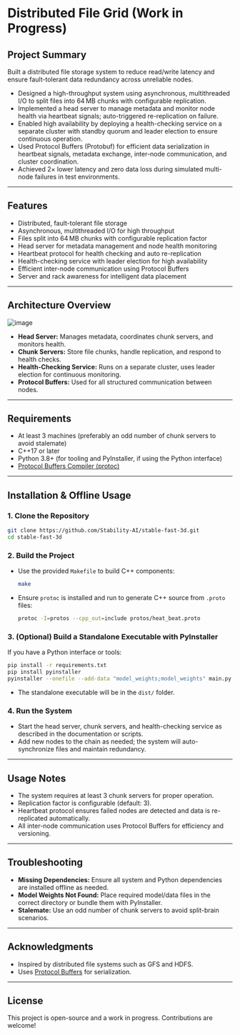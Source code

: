 # Distributed File Grid (Work in Progress)

## Project Summary

Built a distributed file storage system to reduce read/write latency and ensure fault-tolerant data redundancy across unreliable nodes.

- Designed a high-throughput system using asynchronous, multithreaded I/O to split files into 64 MB chunks with configurable replication.
- Implemented a head server to manage metadata and monitor node health via heartbeat signals; auto-triggered re-replication on failure.
- Enabled high availability by deploying a health-checking service on a separate cluster with standby quorum and leader election to ensure continuous operation.
- Used Protocol Buffers (Protobuf) for efficient data serialization in heartbeat signals, metadata exchange, inter-node communication, and cluster coordination.
- Achieved 2× lower latency and zero data loss during simulated multi-node failures in test environments.

---

## Features
- Distributed, fault-tolerant file storage
- Asynchronous, multithreaded I/O for high throughput
- Files split into 64 MB chunks with configurable replication factor
- Head server for metadata management and node health monitoring
- Heartbeat protocol for health checking and auto re-replication
- Health-checking service with leader election for high availability
- Efficient inter-node communication using Protocol Buffers
- Server and rack awareness for intelligent data placement

---

## Architecture Overview

![image](https://github.com/user-attachments/assets/1497ce36-1209-423c-a113-e5aa68a40af6)


- **Head Server:** Manages metadata, coordinates chunk servers, and monitors health.
- **Chunk Servers:** Store file chunks, handle replication, and respond to health checks.
- **Health-Checking Service:** Runs on a separate cluster, uses leader election for continuous monitoring.
- **Protocol Buffers:** Used for all structured communication between nodes.

---

## Requirements
- At least 3 machines (preferably an odd number of chunk servers to avoid stalemate)
- C++17 or later
- Python 3.8+ (for tooling and PyInstaller, if using the Python interface)
- [Protocol Buffers Compiler (protoc)](https://developers.google.com/protocol-buffers)

---

## Installation & Offline Usage

### 1. Clone the Repository
```bash
git clone https://github.com/Stability-AI/stable-fast-3d.git
cd stable-fast-3d
```

### 2. Build the Project
- Use the provided `Makefile` to build C++ components:
  ```bash
  make
  ```
- Ensure `protoc` is installed and run to generate C++ source from `.proto` files:
  ```bash
  protoc -I=protos --cpp_out=include protos/heat_beat.proto
  ```

### 3. (Optional) Build a Standalone Executable with PyInstaller
If you have a Python interface or tools:
```bash
pip install -r requirements.txt
pip install pyinstaller
pyinstaller --onefile --add-data "model_weights;model_weights" main.py
```
- The standalone executable will be in the `dist/` folder.

### 4. Run the System
- Start the head server, chunk servers, and health-checking service as described in the documentation or scripts.
- Add new nodes to the chain as needed; the system will auto-synchronize files and maintain redundancy.

---

## Usage Notes
- The system requires at least 3 chunk servers for proper operation.
- Replication factor is configurable (default: 3).
- Heartbeat protocol ensures failed nodes are detected and data is re-replicated automatically.
- All inter-node communication uses Protocol Buffers for efficiency and versioning.

---

## Troubleshooting
- **Missing Dependencies:** Ensure all system and Python dependencies are installed offline as needed.
- **Model Weights Not Found:** Place required model/data files in the correct directory or bundle them with PyInstaller.
- **Stalemate:** Use an odd number of chunk servers to avoid split-brain scenarios.

---

## Acknowledgments
- Inspired by distributed file systems such as GFS and HDFS.
- Uses [Protocol Buffers](https://developers.google.com/protocol-buffers) for serialization.

---

## License
This project is open-source and a work in progress. Contributions are welcome!
